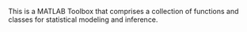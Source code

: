 This is a MATLAB Toolbox that comprises a collection of functions and classes for statistical modeling and inference.